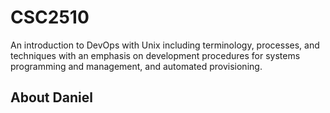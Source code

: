 # CSC2510
An introduction to DevOps with Unix including terminology, processes, and techniques with an emphasis on development procedures for systems programming and management, and automated provisioning.
## About Daniel

